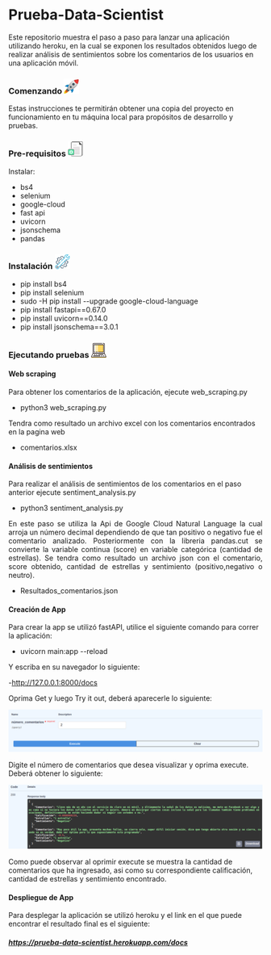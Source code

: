 # Prueba-Data-Scientist

Este repositorio muestra el paso a paso para lanzar una aplicación utilizando heroku, en la cual se exponen los resultados obtenidos luego de realizar análisis de sentimientos sobre los comentarios de los usuarios en una aplicación móvil.

### Comenzando <img src="/imagenes/cohete.jpg" width="30" height="30"> 
Estas instrucciones te permitirán obtener una copia del proyecto en funcionamiento en tu máquina local para propósitos de desarrollo y pruebas.

### Pre-requisitos <img src="/imagenes/requisitos.jpg" width="30" height="30"> 

Instalar: <br>
- bs4 <br>
- selenium <br>
- google-cloud <br>
- fast api <br>
- uvicorn <br>
- jsonschema <br>
- pandas <br>

### Instalación <img src="/imagenes/instalacion.jpg" width="30" height="30"> 

- pip install bs4
- pip install selenium
- sudo -H pip install --upgrade google-cloud-language
- pip install fastapi==0.67.0
- pip install uvicorn==0.14.0
- pip install jsonschema==3.0.1

### Ejecutando pruebas <img src="/imagenes/portatil.png" width="30" height="30"> 

#### Web scraping

Para obtener los comentarios de la aplicación, ejecute web_scraping.py

- python3 web_scraping.py

Tendra como resultado un archivo excel con los comentarios encontrados en la pagina web

- comentarios.xlsx

#### Análisis de sentimientos

Para realizar el análisis de sentimientos de los comentarios en el paso anterior ejecute sentiment_analysis.py

- python3 sentiment_analysis.py

<p style='text-align: justify;'> En este paso se utiliza la Api de Google Cloud Natural Language la cual arroja un número decimal dependiendo de que tan positivo o negativo fue el comentario analizado. Posteriormente con la libreria pandas.cut se convierte la variable continua (score) en variable categórica (cantidad de estrellas). Se tendra como resultado un archivo json con el comentario, score obtenido, cantidad de estrellas y sentimiento (positivo,negativo o neutro).</p>

- Resultados_comentarios.json


#### Creación de App

Para crear la app se utilizó fastAPI, utilice el siguiente comando para correr la aplicación:

- uvicorn main:app --reload

Y escriba en su navegador lo siguiente:

-http://127.0.0.1:8000/docs

Oprima Get y luego Try it out, deberá aparecerle lo siguiente:

<img src="/imagenes/api.png"> 

Digite el número de comentarios que desea visualizar y oprima execute. Deberá obtener lo siguiente:

<img src="/imagenes/api2.png"> 

Como puede observar al oprimir execute se muestra la cantidad de comentarios que ha ingresado, asi como su correspondiente calificación, cantidad de estrellas y sentimiento encontrado.

#### Despliegue de App

Para desplegar la aplicación se utilizó heroku y el link en el que puede encontrar el resultado final es el siguiente:

##### https://prueba-data-scientist.herokuapp.com/docs



